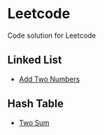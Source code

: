 # Leetcode
Code solution for Leetcode

## Linked List
- [Add Two Numbers](LinkedList/AddTwoNumbers.py)

## Hash Table
- [Two Sum](HashTable/TwoSum.py)
